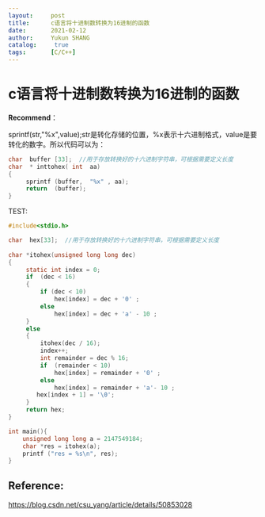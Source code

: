 ```yaml
---
layout:     post
title:      c语言将十进制数转换为16进制的函数
date:       2021-02-12
author:     Yukun SHANG
catalog: 	 true
tags:       [C/C++]
---
```


# c语言将十进制数转换为16进制的函数

**Recommend**：

sprintf(str,"%x",value);str是转化存储的位置，%x表示十六进制格式，value是要转化的数字。所以代码可以为：

```c
char  buffer [33];  //用于存放转换好的十六进制字符串，可根据需要定义长度
char  * inttohex( int  aa)
{
     sprintf (buffer,  "%x" , aa);
     return  (buffer);
}
```



TEST:

```c
#include<stdio.h>

char  hex[33];  //用于存放转换好的十六进制字符串，可根据需要定义长度
 
char *itohex(unsigned long long dec)
{
     static int index = 0;
     if  (dec < 16)             
     {
         if (dec < 10)         
             hex[index] = dec + '0' ;
         else
             hex[index] = dec + 'a' - 10 ;
     }
     else
     {
         itohex(dec / 16);  
         index++;                 
         int remainder = dec % 16;
         if  (remainder < 10)        
             hex[index] = remainder + '0' ;
         else
             hex[index] = remainder + 'a'- 10 ;
        hex[index + 1] = '\0';
     }
     return hex;
}

int main(){
	unsigned long long a = 2147549184;
	char *res = itohex(a);
	printf ("res = %s\n", res);
}
```







## Reference:

https://blog.csdn.net/csu_yang/article/details/50853028

